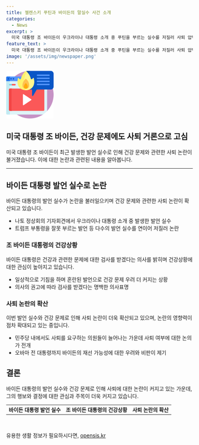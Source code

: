 ```yaml
---
title: 젤렌스키 푸틴과 바이든의 말실수 사건 소개
categories:
  - News
excerpt: >
  미국 대통령 조 바이든이 우크라이나 대통령 소개 중 푸틴을 부르는 실수를 저질러 사퇴 압박을 받았으나 반론을 제기하며 각본 없는 기자회견을 펼쳤습니다. 건강에는 문제가 없다며 사퇴에 반대하고 나토회의에서 재빨리 푸틴을 이기겠다고 강조했으나, 말실수는 계속되었습니다. 민주당 내에서 사퇴 요구가 나오는 등 재선 가능성에도 우려가 커지고 있습니다.
feature_text: >
  미국 대통령 조 바이든이 우크라이나 대통령 소개 중 푸틴을 부르는 실수를 저질러 사퇴 압박을 받았으나 반론을 제기하며 각본 없는 기자회견을 펼쳤습니다. 건강에는 문제가 없다며 사퇴에 반대하고 나토회의에서 재빨리 푸틴을 이기겠다고 강조했으나, 말실수는 계속되었습니다. 민주당 내에서 사퇴 요구가 나오는 등 재선 가능성에도 우려가 커지고 있습니다.
image: '/assets/img/newspaper.png'
---
```


<p><img src="/assets/img/news.png" alt="rentncar 속보" /></p>

<h2 data-ke-size="size26">미국 대통령 조 바이든, 건강 문제에도 사퇴 거론으로 고심</h2>

<p data-ke-size="size16">미국 대통령 조 바이든이 최근 발생한 발언 실수로 인해 건강 문제와 관련한 사퇴 논란이 불거졌습니다. 이에 대한 논란과 관련된 내용을 알아봅니다.</p>

<hr>

<h2 data-ke-size="size20">바이든 대통령 발언 실수로 논란</h2>

<p data-ke-size="size16">바이든 대통령의 발언 실수가 논란을 불러일으키며 건강 문제와 관련한 사퇴 논란이 확산되고 있습니다.</p>

<ul>
  <li>나토 정상회의 기자회견에서 우크라이나 대통령 소개 중 발생한 발언 실수</li>
  <li>트럼프 부통령을 잘못 부르는 발언 등 다수의 발언 실수를 연이어 저질러 논란</li>
</ul>

<h3 data-ke-size="size18">조 바이든 대통령의 건강상황</h3>

<p data-ke-size="size16">바이든 대통령은 건강과 관련한 문제에 대한 검사를 받겠다는 의사를 밝히며 건강상황에 대한 관심이 높아지고 있습니다.</p>

<ul>
  <li>일상적으로 기침을 하며 혼란된 발언으로 건강 문제 우려 더 커지는 상황</li>
  <li>의사의 권고에 따라 검사를 받겠다는 명백한 의사표명</li>
</ul>

<h3 data-ke-size="size18">사퇴 논란의 확산</h3>

<p data-ke-size="size16">이번 발언 실수와 건강 문제로 인해 사퇴 논란이 더욱 확산되고 있으며, 논란의 영향력이 점차 확대되고 있는 중입니다.</p>

<ul>
  <li>민주당 내에서도 사퇴를 요구하는 의원들이 늘어나는 가운데 사퇴 여부에 대한 논의가 전개</li>
  <li>오바마 전 대통령까지 바이든의 재선 가능성에 대한 우려와 비판이 제기</li>
</ul>

<h2 data-ke-size="size20">결론</h2>

<p data-ke-size="size16">바이든 대통령의 발언 실수와 건강 문제로 인해 사퇴에 대한 논란이 커지고 있는 가운데, 그의 행보와 결정에 대한 관심과 주목이 더욱 커지고 있습니다.</p>

<table>
  <tbody>
    <tr>
      <td style="text-align: center; height: 17px;"><b>바이든 대통령 발언 실수</b></td>
      <td style="text-align: center; height: 17px;"><b>조 바이든 대통령의 건강상황</b></td>
      <td style="text-align: center; height: 17px;"><b>사퇴 논란의 확산</b></td>
    </tr>
  </tbody>
</table>

<p data-ke-size="size16">&nbsp;</p>
유용한 생활 정보가 필요하시다면, <a href="https://opensis.kr" rel="dofollow">opensis.kr</a>



